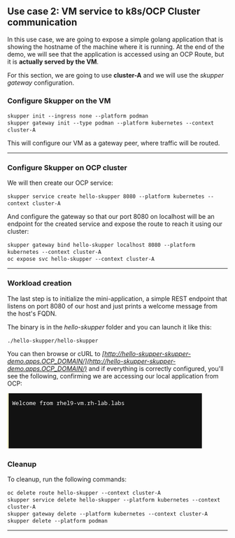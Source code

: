 ## Use case 2: VM service to k8s/OCP Cluster communication

In this use case, we are going to expose a simple golang application that is showing the hostname of the machine where it is running.
At the end of the demo, we will see that the application is accessed using an OCP Route, but it is **actually served by the VM**.

For this section, we are going to use **cluster-A** and we will use the _skupper gateway_ configuration.

### Configure Skupper on the VM

```shell
skupper init --ingress none --platform podman
skupper gateway init --type podman --platform kubernetes --context cluster-A
```

This will configure our VM as a gateway peer, where traffic will be routed.

---

### Configure Skupper on OCP cluster

We will then create our OCP service:

```shell
skupper service create hello-skupper 8080 --platform kubernetes --context cluster-A
```

And configure the gateway so that our port 8080 on localhost will be an endpoint for the created service and expose the route to reach it using our cluster:

```shell
skupper gateway bind hello-skupper localhost 8080 --platform kubernetes --context cluster-A
oc expose svc hello-skupper --context cluster-A
```

---

### Workload creation

The last step is to initialize the mini-application, a simple REST endpoint that listens on port 8080 of our host and just prints a welcome message from the host's FQDN.

The binary is in the _hello-skupper_ folder and you can launch it like this:

```shell
./hello-skupper/hello-skupper
```

You can then browse or cURL to _[http://hello-skupper-skupper-demo.apps.OCP_DOMAIN/](http://hello-skupper-skupper-demo.apps.OCP_DOMAIN/)_ and if everything is correctly configured, you'll see the following, confirming we are accessing our local application from OCP:

![](_assets/hello-skupper.png)

### Cleanup

To cleanup, run the following commands:

```shell
oc delete route hello-skupper --context cluster-A
skupper service delete hello-skupper --platform kubernetes --context cluster-A
skupper gateway delete --platform kubernetes --context cluster-A
skupper delete --platform podman
```

---
